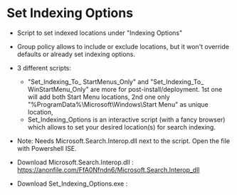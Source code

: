 # Set Indexing Options
- Script to set indexed locations under "Indexing Options"
- Group policy allows to include or exclude locations, but it won't override defaults or already set indexing options. 
- 3 different scripts:
  - "Set_Indexing_To_ StartMenus_Only" and "Set_Indexing_To_ WinStartMenu_Only" are more for post-install/deployment. 1st one will add both Start Menu locations, 2nd one only "%ProgramData%\Microsoft\Windows\Start Menu" as unique location, 
  - Set_Indexing_Options is an interactive script (with a fancy browser) which allows to set your desired location(s) for search
  indexing.
  
- Note: Needs Microsoft.Search.Interop.dll next to the script. Open the file with Powershell ISE.
- Download Microsoft.Search.Interop.dll : https://anonfile.com/FfA0Nfndn6/Microsoft.Search.Interop_dll
- Download Set_Indexing_Options.exe : 
